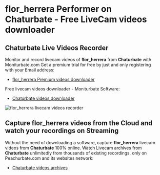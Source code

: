 # flor_herrera Performer on Chaturbate - Free LiveCam videos downloader

## Chaturbate Live Videos Recorder

Monitor and record livecam videos of **flor_herrera** from **Chaturbate** with Moniturbate.com
Get a premium trial for free by just and only registering with your Email address:
* [flor_herrera Premium videos downloader](https://moniturbate.com/request-demo-licence-key.html)

Free livecam videos downloader - Moniturbate Software:
* [Chaturbate videos downloader](https://moniturbate.com/moniturbate-download-software.html)

![flor_herrera livecam videos recorder](https://peachurnet.com/templates/moniturbate-software.png)


## Capture flor_herrera videos from the Cloud and watch your recordings on Streaming

Without the need of downloading a software, capture **flor_herrera** livecam videos from **Chaturbate** 100% online.
Watch Livecam archives from **Chaturbate** unlimitedly from thousands of existing recordings, only on Peachurbate.com and its websites network:
* [Chaturbate videos archives](https://peachurnet.com/)